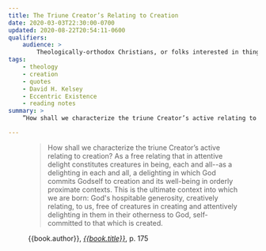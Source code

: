 ```yaml
---
title: The Triune Creator’s Relating to Creation
date: 2020-03-03T22:30:00-0700
updated: 2020-08-22T20:54:11-0600
qualifiers:
    audience: >
        Theologically-orthodox Christians, or folks interested in things that theologically-orthodox Christians think.
tags:
    - theology
    - creation
    - quotes
    - David H. Kelsey
    - Eccentric Existence
    - reading notes
summary: >
    ”How shall we characterize the triune Creator’s active relating to creation?”

---
```


<figure class='quotation'>

> How shall we characterize the triune Creator’s active relating to creation? As a free relating that in attentive delight constitutes creatures in being, each and all--as a delighting in each and all, a delighting in which God commits Godself to creation and its well-being in orderly proximate contexts. This is the ultimate context into which we are born: God's hospitable generosity, creatively relating, to us, free of creatures in creating and attentively delighting in them in their otherness to God, self-committed to that which is created.

<figcaption>{{book.author}}, <a href="{{book.link}}"><cite>{{book.title}}</cite></a>, p. 175</figcaption>

</figure>